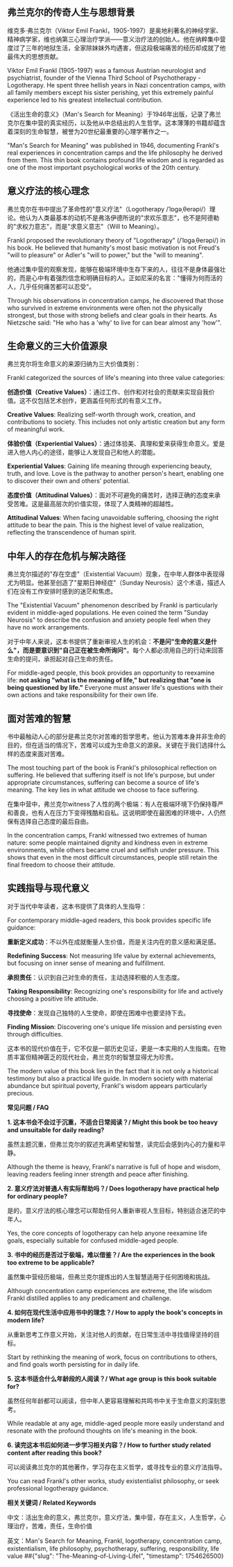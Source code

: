 ## **弗兰克尔的传奇人生与思想背景**

维克多·弗兰克尔（Viktor Emil Frankl，1905-1997）是奥地利著名的神经学家、精神病学家，维也纳第三心理治疗学派——意义治疗法的创始人。他在纳粹集中营度过了三年的地狱生活，全家除妹妹外均遇害，但这段极端痛苦的经历却成就了他最伟大的思想贡献。

Viktor Emil Frankl (1905-1997) was a famous Austrian neurologist and psychiatrist, founder of the Vienna Third School of Psychotherapy - Logotherapy. He spent three hellish years in Nazi concentration camps, with all family members except his sister perishing, yet this extremely painful experience led to his greatest intellectual contribution.

《活出生命的意义》（Man's Search for Meaning）于1946年出版，记录了弗兰克尔在集中营的真实经历，以及他从中总结出的人生哲学。这本薄薄的书籍却蕴含着深刻的生命智慧，被誉为20世纪最重要的心理学著作之一。

"Man's Search for Meaning" was published in 1946, documenting Frankl's real experiences in concentration camps and the life philosophy he derived from them. This thin book contains profound life wisdom and is regarded as one of the most important psychological works of the 20th century.

## **意义疗法的核心理念**

弗兰克尔在书中提出了革命性的"意义疗法"（Logotherapy /ˈlɒɡəˌθerəpi/）理论。他认为人类最基本的动机不是弗洛伊德所说的"求欢乐意志"，也不是阿德勒的"求权力意志"，而是"求意义意志"（Will to Meaning）。

Frankl proposed the revolutionary theory of "Logotherapy" (/ˈlɒɡəˌθerəpi/) in his book. He believed that humanity's most basic motivation is not Freud's "will to pleasure" or Adler's "will to power," but the "will to meaning".

他通过集中营的观察发现，能够在极端环境中生存下来的人，往往不是身体最强壮的，而是心中有着强烈信念和明确目标的人。正如尼采的名言："懂得为何而活的人，几乎任何痛苦都可以忍受"。

Through his observations in concentration camps, he discovered that those who survived in extreme environments were often not the physically strongest, but those with strong beliefs and clear goals in their hearts. As Nietzsche said: "He who has a 'why' to live for can bear almost any 'how'".

## **生命意义的三大价值源泉**

弗兰克尔将生命意义的来源归纳为三大价值类别：

Frankl categorized the sources of life's meaning into three value categories:

**创造价值（Creative Values）**：通过工作、创作和对社会的贡献来实现自我价值。这不仅包括艺术创作，更涵盖任何形式的有意义工作。

**Creative Values**: Realizing self-worth through work, creation, and contributions to society. This includes not only artistic creation but any form of meaningful work.

**体验价值（Experiential Values）**：通过体验美、真理和爱来获得生命意义。爱是进入他人内心的途径，能够让人发现自己和他人的潜能。

**Experiential Values**: Gaining life meaning through experiencing beauty, truth, and love. Love is the pathway to another person's heart, enabling one to discover their own and others' potential.

**态度价值（Attitudinal Values）**：面对不可避免的痛苦时，选择正确的态度来承受苦难。这是最高层次的价值实现，体现了人类精神的超越性。

**Attitudinal Values**: When facing unavoidable suffering, choosing the right attitude to bear the pain. This is the highest level of value realization, reflecting the transcendence of human spirit.

## **中年人的存在危机与解决路径**

弗兰克尔描述的"存在空虚"（Existential Vacuum）现象，在中年人群体中表现得尤为明显。他甚至创造了"星期日神经症"（Sunday Neurosis）这个术语，描述人们在没有工作安排时感到的迷茫和焦虑。

The "Existential Vacuum" phenomenon described by Frankl is particularly evident in middle-aged populations. He even coined the term "Sunday Neurosis" to describe the confusion and anxiety people feel when they have no work arrangements.

对于中年人来说，这本书提供了重新审视人生的机会：**不是问"生命的意义是什么"，而是要意识到"自己正在被生命所询问"**。每个人都必须用自己的行动来回答生命的提问，承担起对自己生命的责任。

For middle-aged people, this book provides an opportunity to reexamine life: **not asking "what is the meaning of life," but realizing that "one is being questioned by life."** Everyone must answer life's questions with their own actions and take responsibility for their own life.

## **面对苦难的智慧**

书中最触动人心的部分是弗兰克尔对苦难的哲学思考。他认为苦难本身并非生命的目的，但在适当的情况下，苦难可以成为生命意义的源泉。关键在于我们选择什么样的态度来面对苦难。

The most touching part of the book is Frankl's philosophical reflection on suffering. He believed that suffering itself is not life's purpose, but under appropriate circumstances, suffering can become a source of life's meaning. The key lies in what attitude we choose to face suffering.

在集中营中，弗兰克尔witness了人性的两个极端：有人在极端环境下仍保持尊严和善良，也有人在压力下变得残酷和自私。这说明即使在最困难的环境中，人仍然保有选择自己态度的最后自由。

In the concentration camps, Frankl witnessed two extremes of human nature: some people maintained dignity and kindness even in extreme environments, while others became cruel and selfish under pressure. This shows that even in the most difficult circumstances, people still retain the final freedom to choose their attitude.

## **实践指导与现代意义**

对于当代中年读者，这本书提供了具体的人生指导：

For contemporary middle-aged readers, this book provides specific life guidance:

**重新定义成功**：不以外在成就衡量人生价值，而是关注内在的意义感和满足感。

**Redefining Success**: Not measuring life value by external achievements, but focusing on inner sense of meaning and fulfillment.

**承担责任**：认识到自己对生命的责任，主动选择积极的人生态度。

**Taking Responsibility**: Recognizing one's responsibility for life and actively choosing a positive life attitude.

**寻找使命**：发现自己独特的人生使命，即使在困难中也要坚持下去。

**Finding Mission**: Discovering one's unique life mission and persisting even through difficulties.

这本书的现代价值在于，它不仅是一部历史见证，更是一本实用的人生指南。在物质丰富但精神匮乏的现代社会，弗兰克尔的智慧显得尤为珍贵。

The modern value of this book lies in the fact that it is not only a historical testimony but also a practical life guide. In modern society with material abundance but spiritual poverty, Frankl's wisdom appears particularly precious.

**常见问题 / FAQ**

**1. 这本书会不会过于沉重，不适合日常阅读？/ Might this book be too heavy and unsuitable for daily reading?**

虽然主题沉重，但弗兰克尔的叙述充满希望和智慧，读完后会感到内心的力量和平静。

Although the theme is heavy, Frankl's narrative is full of hope and wisdom, leaving readers feeling inner strength and peace after finishing.

**2. 意义疗法对普通人有实际帮助吗？/ Does logotherapy have practical help for ordinary people?**

是的，意义疗法的核心理念可以帮助任何人重新审视人生目标，特别适合迷茫的中年人。

Yes, the core concepts of logotherapy can help anyone reexamine life goals, especially suitable for confused middle-aged people.

**3. 书中的经历是否过于极端，难以借鉴？/ Are the experiences in the book too extreme to be applicable?**

虽然集中营经历极端，但弗兰克尔提炼出的人生智慧适用于任何困境和挑战。

Although concentration camp experiences are extreme, the life wisdom Frankl distilled applies to any predicament and challenge.

**4. 如何在现代生活中应用书中的理念？/ How to apply the book's concepts in modern life?**

从重新思考工作意义开始，关注对他人的贡献，在日常生活中寻找值得坚持的目标。

Start by rethinking the meaning of work, focus on contributions to others, and find goals worth persisting for in daily life.

**5. 这本书适合什么年龄段的人阅读？/ What age group is this book suitable for?**

虽然任何年龄都可以阅读，但中年人更容易理解和共鸣书中关于生命意义的深刻思考。

While readable at any age, middle-aged people more easily understand and resonate with the profound thoughts on life's meaning in the book.

**6. 读完这本书后如何进一步学习相关内容？/ How to further study related content after reading this book?**

可以阅读弗兰克尔的其他著作，学习存在主义哲学，或寻找专业的意义疗法指导。

You can read Frankl's other works, study existentialist philosophy, or seek professional logotherapy guidance.

**相关关键词 / Related Keywords**

中文：活出生命的意义，弗兰克尔，意义疗法，集中营，存在主义，人生哲学，心理治疗，苦难，责任，生命价值

英文：Man's Search for Meaning, Frankl, logotherapy, concentration camp, existentialism, life philosophy, psychotherapy, suffering, responsibility, life value
##{"slug": "The-Meaning-of-Living-LifeI", "timestamp": 1754626500}